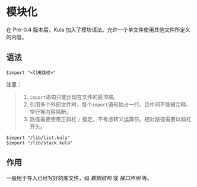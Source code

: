 # 模块化
在 Pre-0.4 版本后，Kula 加入了模块语法。允许一个单文件使用其他文件所定义的内容。

## 语法
```kula
$import "<引用路径>"
```

注意：
> 1. `import`语句只能出现在文件的最顶端。
> 2. 引用多个外部文件时，每个`import`语句独占一行。且中间不能被注释、空行等内容隔断。
> 3. 路径需要使用正斜杠 `/` 指定，不考虑转义运算符。相对路径需要以斜杠开头。  

```kula
$import "/lib/list.kula"
$import "/lib/stack.kula"
```

## 作用
一般用于导入已经写好的库文件，如 *数据结构* 或 *接口声明* 等。
